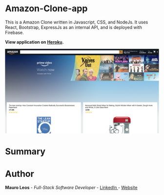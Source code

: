 # Amazon-Clone-app

This is a Amazon Clone written in Javascript, CSS, and NodeJs. It uses React, Bootstrap, ExpressJs as an internal API, and is deployed with Firebase.

<strong>View application on <a href="https://clone-e30b3.web.app//"><b>Heroku</b></a>.</strong>

<img src="image/amazon-clone.png" alt="image">

# Summary



# Author
<strong>Mauro Leos</strong> - <i>Full-Stack Software Developer</i> - <a href="https://www.linkedin.com/in/mauro-leos-b4103a11b/">LinkedIn </a> - <a href="https:/https://www.mauroleos.com//">Website</a>

